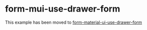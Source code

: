 # form-mui-use-drawer-form

This example has been moved to [form-material-ui-use-drawer-form](../../.././form-material-ui-use-drawer-form)
